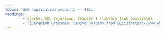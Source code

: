 ```yaml
---
topic: 'Web application security -- SQLi'
readings:
        - Clarke, SQL Injection, Chapter 1 (library link available)
        - "[Jeremiah Grossman, Saving Systems from SQLi](https://www.whitehatsec.com/blog/saving-systems-from-sqli/)"
---
```

